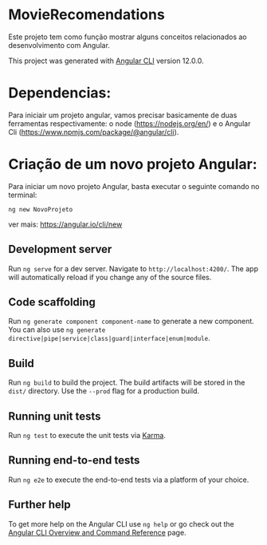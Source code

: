 # MovieRecomendations

Este projeto tem como função mostrar alguns conceitos relacionados ao desenvolvimento com Angular.

This project was generated with [Angular CLI](https://github.com/angular/angular-cli) version 12.0.0.

# Dependencias:

Para iniciair um projeto angular, vamos precisar basicamente de duas ferramentas respectivamente: o node (https://nodejs.org/en/) e o Angular Cli (https://www.npmjs.com/package/@angular/cli).

# Criação de um novo projeto Angular:

Para iniciar um novo projeto Angular, basta executar o seguinte comando no terminal:

```
ng new NovoProjeto
```

ver mais: https://angular.io/cli/new

## Development server

Run `ng serve` for a dev server. Navigate to `http://localhost:4200/`. The app will automatically reload if you change any of the source files.

## Code scaffolding

Run `ng generate component component-name` to generate a new component. You can also use `ng generate directive|pipe|service|class|guard|interface|enum|module`.

## Build

Run `ng build` to build the project. The build artifacts will be stored in the `dist/` directory. Use the `--prod` flag for a production build.

## Running unit tests

Run `ng test` to execute the unit tests via [Karma](https://karma-runner.github.io).

## Running end-to-end tests

Run `ng e2e` to execute the end-to-end tests via a platform of your choice.

## Further help

To get more help on the Angular CLI use `ng help` or go check out the [Angular CLI Overview and Command Reference](https://angular.io/cli) page.
